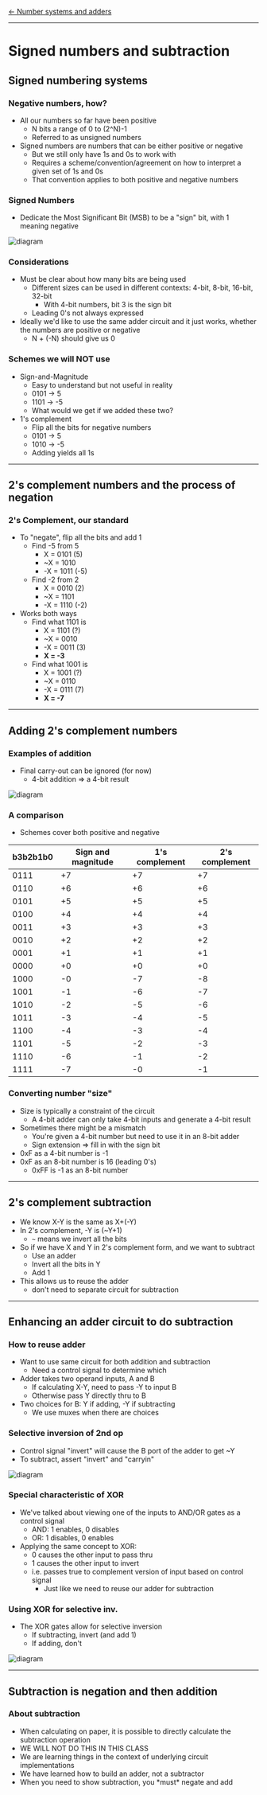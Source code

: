 [\<- Number systems and adders](9.md)

---

# Signed numbers and subtraction

## Signed numbering systems

### Negative numbers, how?

- All our numbers so far have been positive
	- N bits a range of 0 to (2^N)-1
	- Referred to as unsigned numbers
- Signed numbers are numbers that can be either positive or negative
	- But we still only have 1s and 0s to work with
	- Requires a scheme/convention/agreement on how to interpret a given set of 1s and 0s
	- That convention applies to both positive and negative numbers

### Signed Numbers

- Dedicate the Most Significant Bit (MSB) to be a "sign" bit, with 1 meaning negative

![diagram](10.1.png)

### Considerations

- Must be clear about how many bits are being used
	- Different sizes can be used in different contexts: 4-bit, 8-bit, 16-bit, 32-bit
		- With 4-bit numbers, bit 3 is the sign bit
	- Leading 0's not always expressed
- Ideally we'd like to use the same adder circuit and it just works, whether the numbers are positive or negative
	- N + (-N) should give us 0

### Schemes we will NOT use

- Sign-and-Magnitude
	- Easy to understand but not useful in reality
	- 0101 -> 5
	- 1101 -> -5
	- What would we get if we added these two?
- 1's complement
	- Flip all the bits for negative numbers
	- 0101 -> 5
	- 1010 -> -5
	- Adding yields all 1s

---

## 2's complement numbers and the process of negation

### 2's Complement, our standard

- To "negate", flip all the bits and add 1
	- Find -5 from 5
		- X = 0101 (5)
		- ~X = 1010
		- -X = 1011 (-5)
	- Find -2 from 2
		- X = 0010 (2)
		- ~X = 1101
		- -X = 1110 (-2)
- Works both ways
	- Find what 1101 is
		- X = 1101 (?)
		- ~X = 0010
		- -X = 0011 (3)
		- **X = -3**
	- Find what 1001 is
		- X = 1001 (?)
		- ~X = 0110
		- -X = 0111 (7)
		- **X = -7**

---

## Adding 2's complement numbers

### Examples of addition

- Final carry-out can be ignored (for now)
	- 4-bit addition => a 4-bit result

![diagram](10.2.png)

### A comparison

- Schemes cover both positive and negative

|b3b2b1b0|Sign and magnitude|1's complement|2's complement|
|--------|------------------|--------------|--------------|
|0111    |+7                |+7            |+7            |
|0110    |+6                |+6            |+6            |
|0101    |+5                |+5            |+5            |
|0100    |+4                |+4            |+4            |
|0011    |+3                |+3            |+3            |
|0010    |+2                |+2            |+2            |
|0001    |+1                |+1            |+1            |
|0000    |+0                |+0            |+0            |
|1000    |-0                |-7            |-8            |
|1001    |-1                |-6            |-7            |
|1010    |-2                |-5            |-6            |
|1011    |-3                |-4            |-5            |
|1100    |-4                |-3            |-4            |
|1101    |-5                |-2            |-3            |
|1110    |-6                |-1            |-2            |
|1111    |-7                |-0            |-1            |

### Converting number "size"

- Size is typically a constraint of the circuit
	- A 4-bit adder can only take 4-bit inputs and generate a 4-bit result
- Sometimes there might be a mismatch
	- You're given a 4-bit number but need to use it in an 8-bit adder
	- Sign extension => fill in with the sign bit
- 0xF as a 4-bit number is -1
- 0xF as an 8-bit number is 16 (leading 0's)
	- 0xFF is -1 as an 8-bit number

---

## 2's complement subtraction

- We know X-Y is the same as X+(-Y)
- In 2's complement, -Y is (~Y+1)
	- `~` means we invert all the bits
- So if we have X and Y in 2's complement form, and we want to subtract
	- Use an adder
	- Invert all the bits in Y
	- Add 1
- This allows us to reuse the adder
	- don't need to separate circuit for subtraction

---

## Enhancing an adder circuit to do subtraction

### How to reuse adder

- Want to use same circuit for both addition and subtraction
	- Need a control signal to determine which
- Adder takes two operand inputs, A and B
	- If calculating X-Y, need to pass -Y to input B
	- Otherwise pass Y directly thru to B
- Two choices for B: Y if adding, -Y if subtracting
	- We use muxes when there are choices

### Selective inversion of 2nd op

- Control signal "invert" will cause the B port of the adder to get ~Y
- To subtract, assert "invert" and "carryin"

![diagram](10.3.png)

### Special characteristic of XOR

- We've talked about viewing one of the inputs to AND/OR gates as a control signal
	- AND: 1 enables, 0 disables
	- OR: 1 disables, 0 enables
- Applying the same concept to XOR:
	- 0 causes the other input to pass thru
	- 1 causes the other input to invert
	- i.e. passes true to complement version of input based on control signal
		- Just like we need to reuse our adder for subtraction

### Using XOR for selective inv.

- The XOR gates allow for selective inversion
	- If subtracting, invert (and add 1)
	- If adding, don't

![diagram](10.4.png)

---

## Subtraction is negation and then addition

### About subtraction

- When calculating on paper, it is possible to directly calculate the subtraction operation
- WE WILL NOT DO THIS IN THIS CLASS
- We are learning things in the context of underlying circuit implementations
- We have learned how to build an adder, not a subtractor
- When you need to show subtraction, you \*must\* negate and add
